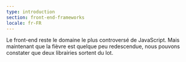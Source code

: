 ```yaml
---
type: introduction
section: front-end-frameworks
locale: fr-FR
---
```

Le front-end reste le domaine le plus controversé de JavaScript.
Mais maintenant que la fièvre est quelque peu redescendue,
nous pouvons constater que deux librairies sortent du lot.
